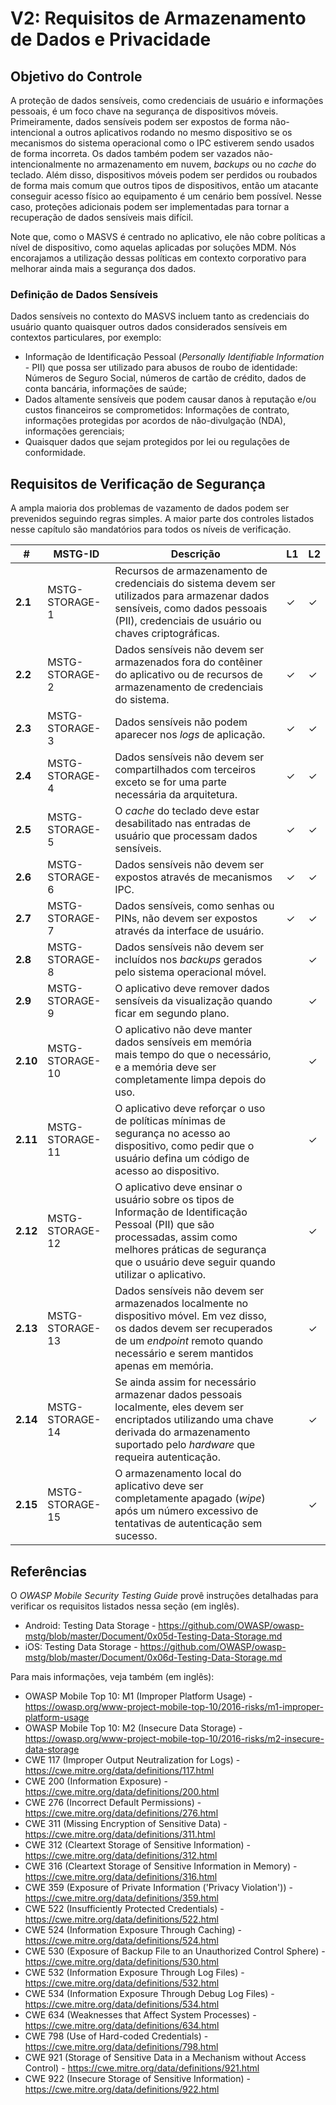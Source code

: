 # V2: Requisitos de Armazenamento de Dados e Privacidade

## Objetivo do Controle

A proteção de dados sensíveis, como credenciais de usuário e informações pessoais, é um foco chave na segurança de dispositivos móveis. Primeiramente, dados sensíveis podem ser expostos de forma não-intencional a outros aplicativos rodando no mesmo dispositivo se os mecanismos do sistema operacional como o IPC estiverem sendo usados de forma incorreta. Os dados também podem ser vazados não-intencionalmente no armazenamento em nuvem, *backups* ou no *cache* do teclado. Além disso, dispositivos móveis podem ser perdidos ou roubados de forma mais comum que outros tipos de dispositivos, então um atacante conseguir acesso físico ao equipamento é um cenário bem possível. Nesse caso, proteções adicionais podem ser implementadas para tornar a recuperação de dados sensíveis mais difícil.

Note que, como o MASVS é centrado no aplicativo, ele não cobre políticas a nível de dispositivo, como aquelas aplicadas por soluções MDM. Nós encorajamos a utilização dessas políticas em contexto corporativo para melhorar ainda mais a segurança dos dados.

### Definição de Dados Sensíveis

Dados sensíveis no contexto do MASVS incluem tanto as credenciais do usuário quanto quaisquer outros dados considerados sensíveis em contextos particulares, por exemplo:

- Informação de Identificação Pessoal (*Personally Identifiable Information* - PII) que possa ser utilizado para abusos de roubo de identidade: Números de Seguro Social, números de cartão de crédito, dados de conta bancária, informações de saúde;
- Dados altamente sensíveis que podem causar danos à reputação e/ou custos financeiros se comprometidos: Informações de contrato, informações protegidas por acordos de não-divulgação (NDA), informações gerenciais;
- Quaisquer dados que sejam protegidos por lei ou regulações de conformidade.

## Requisitos de Verificação de Segurança

A ampla maioria dos problemas de vazamento de dados podem ser prevenidos seguindo regras simples. A maior parte dos controles listados nesse capítulo são mandatórios para todos os níveis de verificação.

| # | MSTG-ID | Descrição | L1 | L2 |
| -- | -------- | ---------------------- | - | - |
| **2.1** | MSTG-STORAGE-1 | Recursos de armazenamento de credenciais do sistema devem ser utilizados para armazenar dados sensíveis, como dados pessoais (PII), credenciais de usuário ou chaves criptográficas. | ✓ | ✓ |
| **2.2** | MSTG-STORAGE-2 | Dados sensíveis não devem ser armazenados fora do contêiner do aplicativo ou de recursos de armazenamento de credenciais do sistema. | ✓ | ✓ |
| **2.3** | MSTG-STORAGE-3 | Dados sensíveis não podem aparecer nos *logs* de aplicação. | ✓ | ✓ |
| **2.4** | MSTG-STORAGE-4 | Dados sensíveis não devem ser compartilhados com terceiros exceto se for uma parte necessária da arquitetura. | ✓ | ✓ |
| **2.5** | MSTG-STORAGE-5 | O *cache* do teclado deve estar desabilitado nas entradas de usuário que processam dados sensíveis. | ✓ | ✓ |
| **2.6** | MSTG-STORAGE-6 | Dados sensíveis não devem ser expostos através de mecanismos IPC. | ✓ | ✓ |
| **2.7** | MSTG-STORAGE-7 | Dados sensíveis, como senhas ou PINs, não devem ser expostos através da interface de usuário. | ✓ | ✓ |
| **2.8** | MSTG-STORAGE-8 | Dados sensíveis não devem ser incluídos nos *backups* gerados pelo sistema operacional móvel. |   | ✓ |
| **2.9** | MSTG-STORAGE-9 | O aplicativo deve remover dados sensíveis da visualização quando ficar em segundo plano. |  | ✓ |
| **2.10** | MSTG-STORAGE-10 | O aplicativo não deve manter dados sensíveis em memória mais tempo do que o necessário, e a memória deve ser completamente limpa depois do uso. |  | ✓ |
| **2.11** | MSTG-STORAGE-11 | O aplicativo deve reforçar o uso de políticas mínimas de segurança no acesso ao dispositivo, como pedir que o usuário defina um código de acesso ao dispositivo. |  | ✓ |
| **2.12** | MSTG-STORAGE-12 | O aplicativo deve ensinar o usuário sobre os tipos de Informação de Identificação Pessoal (PII) que são processadas, assim como melhores práticas de segurança que o usuário deve seguir quando utilizar o aplicativo. |  | ✓ |
| **2.13** | MSTG-STORAGE-13 | Dados sensíveis não devem ser armazenados localmente no dispositivo móvel. Em vez disso, os dados devem ser recuperados de um *endpoint* remoto quando necessário e serem mantidos apenas em memória. |  | ✓ |
| **2.14** | MSTG-STORAGE-14 | Se ainda assim for necessário armazenar dados pessoais localmente, eles devem ser encriptados utilizando uma chave derivada do armazenamento suportado pelo *hardware* que requeira autenticação. |  | ✓ |
| **2.15** | MSTG-STORAGE-15 | O armazenamento local do aplicativo deve ser completamente apagado (*wipe*) após um número excessivo de tentativas de autenticação sem sucesso. |  | ✓ |

## Referências

O *OWASP Mobile Security Testing Guide* provê instruções detalhadas para verificar os requisitos listados nessa seção (em inglês).

- Android: Testing Data Storage - <https://github.com/OWASP/owasp-mstg/blob/master/Document/0x05d-Testing-Data-Storage.md>
- iOS: Testing Data Storage - <https://github.com/OWASP/owasp-mstg/blob/master/Document/0x06d-Testing-Data-Storage.md>

Para mais informações, veja também (em inglês):

- OWASP Mobile Top 10: M1 (Improper Platform Usage) - <https://owasp.org/www-project-mobile-top-10/2016-risks/m1-improper-platform-usage>
- OWASP Mobile Top 10: M2 (Insecure Data Storage) - <https://owasp.org/www-project-mobile-top-10/2016-risks/m2-insecure-data-storage>
- CWE 117 (Improper Output Neutralization for Logs) - <https://cwe.mitre.org/data/definitions/117.html>
- CWE 200 (Information Exposure) - <https://cwe.mitre.org/data/definitions/200.html>
- CWE 276 (Incorrect Default Permissions) - <https://cwe.mitre.org/data/definitions/276.html>
- CWE 311 (Missing Encryption of Sensitive Data) - <https://cwe.mitre.org/data/definitions/311.html>
- CWE 312 (Cleartext Storage of Sensitive Information) - <https://cwe.mitre.org/data/definitions/312.html>
- CWE 316 (Cleartext Storage of Sensitive Information in Memory) - <https://cwe.mitre.org/data/definitions/316.html>
- CWE 359 (Exposure of Private Information ('Privacy Violation')) - <https://cwe.mitre.org/data/definitions/359.html>
- CWE 522 (Insufficiently Protected Credentials) - <https://cwe.mitre.org/data/definitions/522.html>
- CWE 524 (Information Exposure Through Caching) - <https://cwe.mitre.org/data/definitions/524.html>
- CWE 530 (Exposure of Backup File to an Unauthorized Control Sphere) - <https://cwe.mitre.org/data/definitions/530.html>
- CWE 532 (Information Exposure Through Log Files) - <https://cwe.mitre.org/data/definitions/532.html>
- CWE 534 (Information Exposure Through Debug Log Files) - <https://cwe.mitre.org/data/definitions/534.html>
- CWE 634 (Weaknesses that Affect System Processes) - <https://cwe.mitre.org/data/definitions/634.html>
- CWE 798 (Use of Hard-coded Credentials) - <https://cwe.mitre.org/data/definitions/798.html>
- CWE 921 (Storage of Sensitive Data in a Mechanism without Access Control) - <https://cwe.mitre.org/data/definitions/921.html>
- CWE 922 (Insecure Storage of Sensitive Information) - <https://cwe.mitre.org/data/definitions/922.html>
